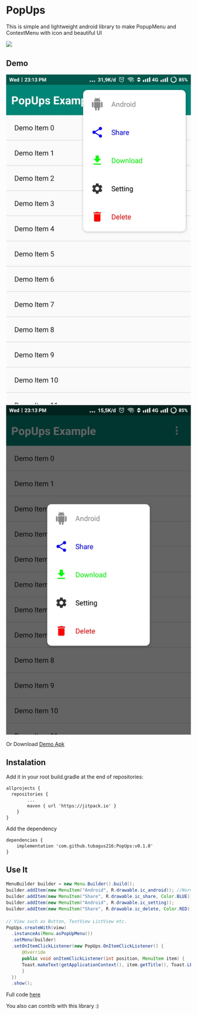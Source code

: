 
# PopUps
This is simple and lightweight android library to make PopupMenu and ContextMenu with icon and beautiful UI 


[![](https://jitpack.io/v/tubagus216/PopUps.svg)](https://jitpack.io/#tubagus216/PopUps)

## Demo

![](https://github.com/tubagus216/PopUps/blob/main/art/WhatsApp%20Image%202022-02-16%20at%2023.35.34.jpeg)
![](https://github.com/tubagus216/PopUps/blob/main/art/WhatsApp%20Image%202022-02-16%20at%2023.35.33.jpeg)

Or Download [Demo Apk](https://github.com/tubagus216/PopUps/blob/main/art/PopUpsExample.apk)

## Instalation

Add it in your root build.gradle at the end of repositories:
```
allprojects {
  repositories {
		...
		maven { url 'https://jitpack.io' }
	}
}
```
Add the dependency
```
dependencies {
	implementation 'com.github.tubagus216:PopUps:v0.1.0'
}
```


## Use It
```java
MenuBuilder builder = new Menu.Builder().build(); 
builder.addItem(new MenuItem("Android", R.drawable.ic_android)); //Normal
builder.addItem(new MenuItem("Share", R.drawable.ic_share, Color.BLUE)); //Colored
builder.addItem(new MenuItem("Android", R.drawable.ic_setting));
builder.addItem(new MenuItem("Share", R.drawable.ic_delete, Color.RED));

// View such as Button, TextView ListView etc.
PopUps.createWith(view)
  .instanceAs(Menu.asPopUpMenu()) 
  .setMenu(builder)
  .setOnItemClickListener(new PopUps.OnItemClickListener() {
      @Override
      public void onItemClickListener(int position, MenuItem item) {
	  Toast.makeText(getApplicationContext(), item.getTitle(), Toast.LENGTH_LONG).show();
      }
  })
  .show();
```
Full code [here](https://github.com/tubagus216/PopUps/blob/main/app/src/main/java/dev/tubagusahmad/popups_example/MainActivity.java)

You also can contrib with this library :)
